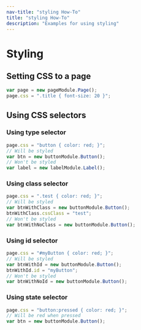 ```yaml
---
nav-title: "styling How-To"
title: "styling How-To"
description: "Examples for using styling"
---
```

# Styling
## Setting CSS to a page
``` JavaScript
var page = new pageModule.Page();
page.css = ".title { font-size: 20 }";
```
## Using CSS selectors
### Using type selector
``` JavaScript
page.css = "button { color: red; }";
// Will be styled
var btn = new buttonModule.Button();
// Won't be styled
var label = new labelModule.Label();
```
### Using class selector
``` JavaScript
page.css = ".test { color: red; }";
// Will be styled
var btnWithClass = new buttonModule.Button();
btnWithClass.cssClass = "test";
// Won't be styled
var btnWithNoClass = new buttonModule.Button();
```
### Using id selector
``` JavaScript
page.css = "#myButton { color: red; }";
// Will be styled
var btnWithId = new buttonModule.Button();
btnWithId.id = "myButton";
// Won't be styled
var btnWithNoId = new buttonModule.Button();
```
### Using state selector
``` JavaScript
page.css = "button:pressed { color: red; }";
// Will be red when pressed
var btn = new buttonModule.Button();
```
